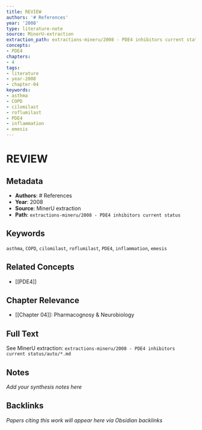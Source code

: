 ```yaml
---
title: REVIEW
authors: '# References'
year: '2008'
type: literature-note
source: MinerU-extraction
extraction_path: extractions-mineru/2008 - PDE4 inhibitors current status
concepts:
- PDE4
chapters:
- 4
tags:
- literature
- year-2008
- chapter-04
keywords:
- asthma
- COPD
- cilomilast
- roflumilast
- PDE4
- inflammation
- emesis
---
```


# REVIEW

## Metadata

- **Authors**: # References
- **Year**: 2008
- **Source**: MinerU extraction
- **Path**: `extractions-mineru/2008 - PDE4 inhibitors current status`

## Keywords

`asthma`, `COPD`, `cilomilast`, `roflumilast`, `PDE4`, `inflammation`, `emesis`

## Related Concepts

- [[PDE4]]

## Chapter Relevance

- [[Chapter 04]]: Pharmacognosy & Neurobiology

## Full Text

See MinerU extraction: `extractions-mineru/2008 - PDE4 inhibitors current status/auto/*.md`

## Notes

*Add your synthesis notes here*

## Backlinks

*Papers citing this work will appear here via Obsidian backlinks*
